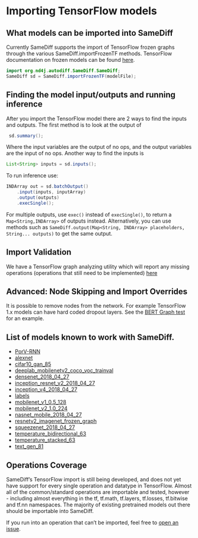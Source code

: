 # Importing TensorFlow models

## What models can be imported into SameDiff

Currently SameDiff supports the import of TensorFlow frozen graphs through the various SameDiff.importFrozenTF methods. TensorFlow documentation on frozen models can be found [here](https://www.tensorflow.org/guide/saved_model#the_savedmodel_format_on_disk).

```java
import org.nd4j.autodiff.SameDiff.SameDiff;
SameDiff sd = SameDiff.importFrozenTF(modelFile);
```

## Finding the model input/outputs and running inference

After you import the TensorFlow model there are 2 ways to find the inputs and outputs. The first method is to look at the output of

```java
 sd.summary();
```

Where the input variables are the output of no ops, and the output variables are the input of no ops. Another way to find the inputs is

```java
List<String> inputs = sd.inputs();
```

To run inference use:

```java
INDArray out = sd.batchOutput()
    .input(inputs, inputArray)
    .output(outputs)
    .execSingle();
```

For multiple outputs, use `exec()` instead of `execSingle()`, to return a `Map<String,INDArray>` of outputs instead. Alternatively, you can use methods such as `SameDiff.output(Map<String, INDArray> placeholders, String... outputs)` to get the same output.

## Import Validation

We have a TensorFlow graph analyzing utility which will report any missing operations \(operations that still need to be implemented\) [here](https://github.com/eclipse/deeplearning4j/blob/master/nd4j/nd4j-backends/nd4j-api-parent/nd4j-api/src/main/java/org/nd4j/imports/TensorFlow/TensorFlowImportValidator.java)

## Advanced: Node Skipping and Import Overrides

It is possible to remove nodes from the network. For example TensorFlow 1.x models can have hard coded dropout layers. See the [BERT Graph test](https://github.com/eclipse/deeplearning4j/blob/master/nd4j/nd4j-backends/nd4j-tests/src/test/java/org/nd4j/imports/TFGraphs/BERTGraphTest.java#L114-L150) for an example.

## List of models known to work with SameDiff.

* [PorV-RNN](https://deeplearning4jblob.blob.core.windows.net/testresources/PorV-RNN_frozenmodel.pb)
* [alexnet](https://deeplearning4jblob.blob.core.windows.net/testresources/alexnet_frozenmodel.pb)
* [cifar10\_gan\_85](https://deeplearning4jblob.blob.core.windows.net/testresources/cifar10_gan_85_frozenmodel.pb)
* [deeplab\_mobilenetv2\_coco\_voc\_trainval](http://download.tensorflow.org/models/deeplabv3_mnv2_pascal_trainval_2018_01_29.tar.gz)
* [densenet\_2018\_04\_27](https://storage.googleapis.com/download.tensorflow.org/models/tflite/model_zoo/upload_20180427/densenet_2018_04_27.tgz)
* [inception\_resnet\_v2\_2018\_04\_27](https://storage.googleapis.com/download.tensorflow.org/models/tflite/model_zoo/upload_20180427/inception_resnet_v2_2018_04_27.tgz)
* [inception\_v4\_2018\_04\_27](https://storage.googleapis.com/download.tensorflow.org/models/tflite/model_zoo/upload_20180427/inception_v4_2018_04_27.tgz)
* [labels](https://github.com/KonduitAI/dl4j-test-resources/tree/master/src/main/resources/tf_graphs/zoo_models/labels)
* [mobilenet\_v1\_0.5\_128](http://download.tensorflow.org/models/mobilenet_v1_2018_02_22/mobilenet_v1_0.5_128.tgz)
* [mobilenet\_v2\_1.0\_224](http://download.tensorflow.org/models/tflite_11_05_08/mobilenet_v2_1.0_224.tgz)
* [nasnet\_mobile\_2018\_04\_27](https://storage.googleapis.com/download.tensorflow.org/models/tflite/model_zoo/upload_20180427/nasnet_mobile_2018_04_27.tgz)
* [resnetv2\_imagenet\_frozen\_graph](http://download.tensorflow.org/models/official/resnetv2_imagenet_frozen_graph.pb)
* [squeezenet\_2018\_04\_27](https://storage.googleapis.com/download.tensorflow.org/models/tflite/model_zoo/upload_20180427/squeezenet_2018_04_27.tgz)
* [temperature\_bidirectional\_63](https://deeplearning4jblob.blob.core.windows.net/testresources/temperature_bidirectional_63_frozenmodel.pb)
* [temperature\_stacked\_63](https://deeplearning4jblob.blob.core.windows.net/testresources/temperature_stacked_63_frozenmodel.pb)
* [text\_gen\_81](https://deeplearning4jblob.blob.core.windows.net/testresources/text_gen_81_frozenmodel.pb)

## Operations Coverage

SameDiff’s TensorFlow import is still being developed, and does not yet have support for every single operation and datatype in TensorFlow. Almost all of the common/standard operations are importable and tested, however - including almost everything in the tf, tf.math, tf.layers, tf.losses, tf.bitwise and tf.nn namespaces. The majority of existing pretrained models out there should be importable into SameDiff.

If you run into an operation that can’t be imported, feel free to [open an issue](https://github.com/eclipse/deeplearning4j/issues).

